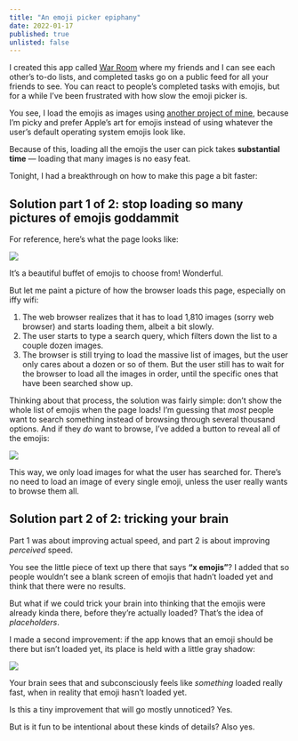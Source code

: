 ```yaml
---
title: "An emoji picker epiphany"
date: 2022-01-17
published: true
unlisted: false
---
```


I created this app called [War Room](https://benborgers.com/posts/war-room) where my friends and I can see each other’s to-do lists, and completed tasks go on a public feed for all your friends to see. You can react to people’s completed tasks with emojis, but for a while I’ve been frustrated with how slow the emoji picker is.

You see, I load the emojis as images using [another project of mine](https://emojicdn.elk.sh), because I’m picky and prefer Apple’s art for emojis instead of using whatever the user’s default operating system emojis look like.

Because of this, loading all the emojis the user can pick takes **substantial time** — loading that many images is no easy feat.

Tonight, I had a breakthrough on how to make this page a bit faster:

## Solution part 1 of 2: stop loading so many pictures of emojis goddammit

For reference, here’s what the page looks like:

![](/posts/war-room-reacts/image-2.png)

It’s a beautiful buffet of emojis to choose from! Wonderful.

But let me paint a picture of how the browser loads this page, especially on iffy wifi:

1.  The web browser realizes that it has to load 1,810 images (sorry web browser) and starts loading them, albeit a bit slowly.
2.  The user starts to type a search query, which filters down the list to a couple dozen images.
3.  The browser is still trying to load the massive list of images, but the user only cares about a dozen or so of them. But the user still has to wait for the browser to load all the images in order, until the specific ones that have been searched show up.

Thinking about that process, the solution was fairly simple: don’t show the whole list of emojis when the page loads! I’m guessing that _most_ people want to search something instead of browsing through several thousand options. And if they _do_ want to browse, I’ve added a button to reveal all of the emojis:

![](/posts/war-room-reacts/image-4.png)

This way, we only load images for what the user has searched for. There’s no need to load an image of every single emoji, unless the user really wants to browse them all.

## Solution part 2 of 2: tricking your brain

Part 1 was about improving actual speed, and part 2 is about improving _perceived_ speed.

You see the little piece of text up there that says **“x emojis”**? I added that so people wouldn’t see a blank screen of emojis that hadn’t loaded yet and think that there were no results.

But what if we could trick your brain into thinking that the emojis were already kinda there, before they’re actually loaded? That’s the idea of _placeholders_.

I made a second improvement: if the app knows that an emoji should be there but isn’t loaded yet, its place is held with a little gray shadow:

![](/posts/war-room-reacts/image-5.png)

Your brain sees that and subconsciously feels like _something_ loaded really fast, when in reality that emoji hasn’t loaded yet.

Is this a tiny improvement that will go mostly unnoticed? Yes.

But is it fun to be intentional about these kinds of details? Also yes.
